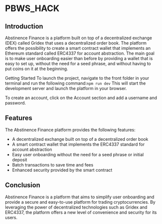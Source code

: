 # PBWS_HACK
## Introduction
Abstinence Finance is a platform built on top of a decentralized exchange (DEX) called Gridex that uses a decentralized order book. The platform offers the possibility to create a smart contract wallet that implements an Ethereum standard called ERC4337 for account abstraction. The main goal is to make user onboarding easier than before by providing a wallet that is easy to set up, without the need for a seed phrase, and without having to put coins on it at the beginning.

Getting Started
To launch the project, navigate to the front folder in your terminal and run the following command:`npm run dev`
This will start the development server and launch the platform in your browser.

To create an account, click on the Account section and add a username and password.

## Features
The Abstinence Finance platform provides the following features:

 - A decentralized exchange built on top of a decentralized order book
 - A smart contract wallet that implements the ERC4337 standard for account abstraction
 - Easy user onboarding without the need for a seed phrase or initial deposit
 - Batch transactions to save time and fees
 - Enhanced security provided by the smart contract
## Conclusion
Abstinence Finance is a platform that aims to simplify user onboarding and provide a secure and easy-to-use platform for trading cryptocurrencies. By leveraging the power of decentralized technologies such as Gridex and ERC4337, the platform offers a new level of convenience and security for its users.
